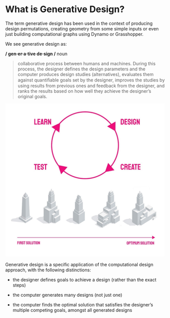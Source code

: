 # What is Generative Design?

The term generative design has been used in the context of producing design permutations, creating geometry from some simple inputs or even just building computational graphs using Dynamo or Grasshopper.

We see generative design as:

**/ gen·er·a·tive de·sign /**
noun 

>collaborative process between humans and machines. During this process, the designer defines the design parameters and the computer produces design studies (alternatives), evaluates them against quantiﬁable goals set by the designer, improves the studies by using results from previous ones and feedback from the designer, and ranks the results based on how well they achieve the designer’s original goals.


<img src="images/genDes.jpg">

Generative design is a specific application of the computational design approach, with  the following distinctions:

* the designer defines goals to achieve a design (rather than the exact steps)

* the computer generates many designs (not just one)

* the computer finds the optimal solution that satisfies the designer’s multiple competing goals, amongst all generated designs
